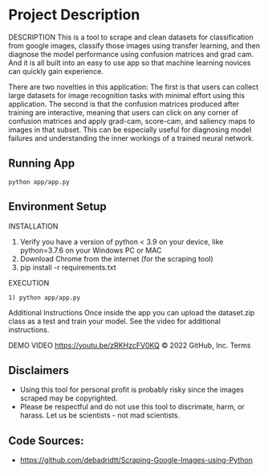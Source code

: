 # Project Description

DESCRIPTION
This is a tool to scrape and clean datasets for classification from google images, classify those images
using transfer learning, and then diagnose the model performance using
confusion matrices and grad cam. And it is all built into an easy to use app
so that machine learning novices can quickly gain experience.

There are two novelties in this application: 
The first is that users can collect large datasets for image recognition tasks
with minimal effort using this application. The second
is that the confusion matrices produced after training are interactive,
meaning that users can click on any corner of confusion matrices and apply
grad-cam, score-cam, and saliency maps to images in that subset. This can be especially
useful for diagnosing model failures and understanding the inner workings of a
trained neural network. 
## Running App
```
python app/app.py
```

## Environment Setup 
INSTALLATION
1) Verify you have a version of python < 3.9 on your device, like python=3.7.6 on your
Windows PC or MAC
2) Download Chrome from the internet (for the scraping tool)
3) pip install -r requirements.txt


EXECUTION
```
1) python app/app.py
```

Additional Instructions
Once inside the app you can upload the dataset.zip class as a test and train your
model. See the video for additional instructions.

DEMO VIDEO
https://youtu.be/zRKHzcFV0KQ
© 2022 GitHub, Inc.
Terms


## Disclaimers
* Using this tool for personal profit is probably risky since the images scraped may be copyrighted.
* Please be respectful and do not use this tool to discrimate, harm, or harass. Let us be scientists - not mad scientists. 


## Code Sources:
* https://github.com/debadridtt/Scraping-Google-Images-using-Python



